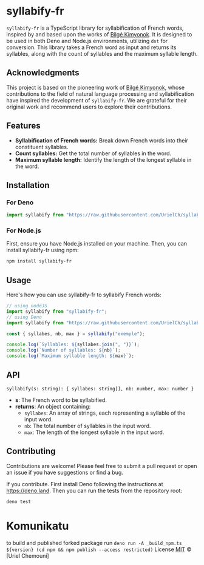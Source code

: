 # syllabify-fr

`syllabify-fr` is a TypeScript library for syllabification of French words,
inspired by and based upon the works of
[Bilgé Kimyonok](https://github.com/WhiteFangs). It is designed to be used in
both Deno and Node.js environments, utilizing `dnt` for conversion. This library
takes a French word as input and returns its syllables, along with the count of
syllables and the maximum syllable length.

## Acknowledgments

This project is based on the pioneering work of
[Bilgé Kimyonok](https://github.com/WhiteFangs), whose contributions to the
field of natural language processing and syllabification have inspired the
development of `syllabify-fr`. We are grateful for their original work and
recommend users to explore their contributions.

## Features

- **Syllabification of French words:** Break down French words into their
  constituent syllables.
- **Count syllables:** Get the total number of syllables in the word.
- **Maximum syllable length:** Identify the length of the longest syllable in
  the word.

## Installation

### For Deno

```typescript
import syllabify from "https://raw.githubusercontent.com/UrielCh/syllabify-fr/main/mod.ts";
```

### For Node.js

First, ensure you have Node.js installed on your machine. Then, you can install
syllabify-fr using npm:

```sh
npm install syllabify-fr
```

## Usage

Here's how you can use syllabify-fr to syllabify French words:

```typescript
// using nodeJS
import syllabify from "syllabify-fr";
// using Deno
import syllabify from "https://raw.githubusercontent.com/UrielCh/syllabify-fr/main/mod.ts";

const { syllabes, nb, max } = syllabify("exemple");

console.log(`Syllables: ${syllabes.join(", ")}`);
console.log(`Number of syllables: ${nb}`);
console.log(`Maximum syllable length: ${max}`);
```

## API

`syllabify(s: string): { syllabes: string[], nb: number, max: number }`

- **s**: The French word to be syllabified.
- **returns**: An object containing:
  - `syllabes`: An array of strings, each representing a syllable of the input
    word.
  - `nb`: The total number of syllables in the input word.
  - `max`: The length of the longest syllable in the input word.

## Contributing

Contributions are welcome! Please feel free to submit a pull request or open an
issue if you have suggestions or find a bug.

If you contribute. First install Deno following the instructions at
https://deno.land. Then you can run the tests from the repository root:

```bash
deno test
```

# Komunikatu

to build and published forked package run
`deno run -A _build_npm.ts  ${version}
(cd npm && npm publish --access restricted)`
License [MIT](LICENSE.md) © [Uriel Chemouni]
